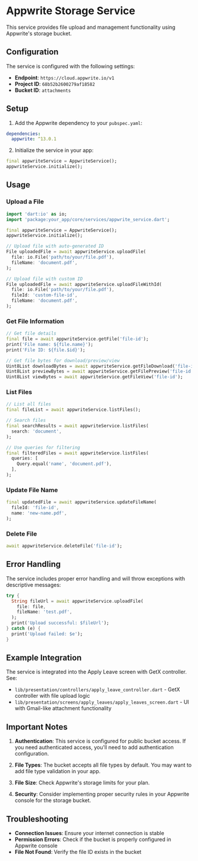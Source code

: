 # Appwrite Storage Service

This service provides file upload and management functionality using Appwrite's storage bucket.

## Configuration

The service is configured with the following settings:

- **Endpoint**: `https://cloud.appwrite.io/v1`
- **Project ID**: `68b52b2600279af18582`
- **Bucket ID**: `attachments`

## Setup

1. Add the Appwrite dependency to your `pubspec.yaml`:

```yaml
dependencies:
  appwrite: ^13.0.1
```

2. Initialize the service in your app:

```dart
final appwriteService = AppwriteService();
appwriteService.initialize();
```

## Usage

### Upload a File

```dart
import 'dart:io' as io;
import 'package:your_app/core/services/appwrite_service.dart';

final appwriteService = AppwriteService();
appwriteService.initialize();

// Upload file with auto-generated ID
File uploadedFile = await appwriteService.uploadFile(
  file: io.File('path/to/your/file.pdf'),
  fileName: 'document.pdf',
);

// Upload file with custom ID
File uploadedFile = await appwriteService.uploadFileWithId(
  file: io.File('path/to/your/file.pdf'),
  fileId: 'custom-file-id',
  fileName: 'document.pdf',
);
```

### Get File Information

```dart
// Get file details
final file = await appwriteService.getFile('file-id');
print('File name: ${file.name}');
print('File ID: ${file.$id}');

// Get file bytes for download/preview/view
Uint8List downloadBytes = await appwriteService.getFileDownload('file-id');
Uint8List previewBytes = await appwriteService.getFilePreview('file-id');
Uint8List viewBytes = await appwriteService.getFileView('file-id');
```

### List Files

```dart
// List all files
final fileList = await appwriteService.listFiles();

// Search files
final searchResults = await appwriteService.listFiles(
  search: 'document',
);

// Use queries for filtering
final filteredFiles = await appwriteService.listFiles(
  queries: [
    Query.equal('name', 'document.pdf'),
  ],
);
```

### Update File Name

```dart
final updatedFile = await appwriteService.updateFileName(
  fileId: 'file-id',
  name: 'new-name.pdf',
);
```

### Delete File

```dart
await appwriteService.deleteFile('file-id');
```

## Error Handling

The service includes proper error handling and will throw exceptions with descriptive messages:

```dart
try {
  String fileUrl = await appwriteService.uploadFile(
    file: file,
    fileName: 'test.pdf',
  );
  print('Upload successful: $fileUrl');
} catch (e) {
  print('Upload failed: $e');
}
```

## Example Integration

The service is integrated into the Apply Leave screen with GetX controller. See:

- `lib/presentation/controllers/apply_leave_controller.dart` - GetX controller with file upload logic
- `lib/presentation/screens/apply_leaves/apply_leaves_screen.dart` - UI with Gmail-like attachment functionality

## Important Notes

1. **Authentication**: This service is configured for public bucket access. If you need authenticated access, you'll need to add authentication configuration.

2. **File Types**: The bucket accepts all file types by default. You may want to add file type validation in your app.

3. **File Size**: Check Appwrite's storage limits for your plan.

4. **Security**: Consider implementing proper security rules in your Appwrite console for the storage bucket.

## Troubleshooting

- **Connection Issues**: Ensure your internet connection is stable
- **Permission Errors**: Check if the bucket is properly configured in Appwrite console
- **File Not Found**: Verify the file ID exists in the bucket
